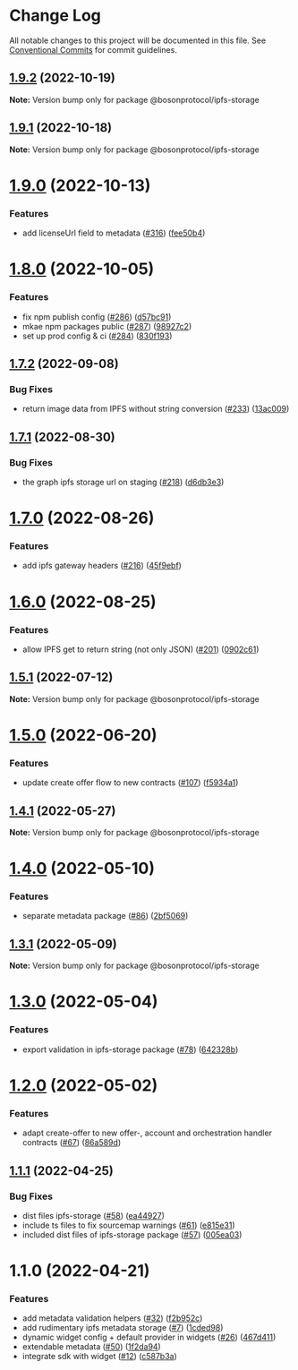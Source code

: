# Change Log

All notable changes to this project will be documented in this file.
See [Conventional Commits](https://conventionalcommits.org) for commit guidelines.

## [1.9.2](https://github.com/bosonprotocol/core-components/compare/@bosonprotocol/ipfs-storage@1.9.1...@bosonprotocol/ipfs-storage@1.9.2) (2022-10-19)

**Note:** Version bump only for package @bosonprotocol/ipfs-storage





## [1.9.1](https://github.com/bosonprotocol/core-components/compare/@bosonprotocol/ipfs-storage@1.9.0...@bosonprotocol/ipfs-storage@1.9.1) (2022-10-18)

**Note:** Version bump only for package @bosonprotocol/ipfs-storage





# [1.9.0](https://github.com/bosonprotocol/core-components/compare/@bosonprotocol/ipfs-storage@1.8.0...@bosonprotocol/ipfs-storage@1.9.0) (2022-10-13)


### Features

* add licenseUrl field to metadata ([#316](https://github.com/bosonprotocol/core-components/issues/316)) ([fee50b4](https://github.com/bosonprotocol/core-components/commit/fee50b4065f851fad409219715484eb62dcc18bd))





# [1.8.0](https://github.com/bosonprotocol/core-components/compare/@bosonprotocol/ipfs-storage@1.7.2...@bosonprotocol/ipfs-storage@1.8.0) (2022-10-05)


### Features

* fix npm publish config ([#286](https://github.com/bosonprotocol/core-components/issues/286)) ([d57bc91](https://github.com/bosonprotocol/core-components/commit/d57bc91b348f5225d0890cc3256ac464bb8ad122))
* mkae npm packages public ([#287](https://github.com/bosonprotocol/core-components/issues/287)) ([98927c2](https://github.com/bosonprotocol/core-components/commit/98927c233740616b80da66a7de30e911e85ab09c))
* set up prod config & ci ([#284](https://github.com/bosonprotocol/core-components/issues/284)) ([830f193](https://github.com/bosonprotocol/core-components/commit/830f1939de1e4c232b5b575d391bff3d3ccfdbe7))





## [1.7.2](https://github.com/bosonprotocol/core-components/compare/@bosonprotocol/ipfs-storage@1.7.1...@bosonprotocol/ipfs-storage@1.7.2) (2022-09-08)

### Bug Fixes

* return image data from IPFS without string conversion ([#233](https://github.com/bosonprotocol/core-components/issues/233)) ([13ac009](https://github.com/bosonprotocol/core-components/commit/13ac009111c066cfbdd4af4b90453e98b0635f80))

## [1.7.1](https://github.com/bosonprotocol/core-components/compare/@bosonprotocol/ipfs-storage@1.7.0...@bosonprotocol/ipfs-storage@1.7.1) (2022-08-30)

### Bug Fixes

* the graph ipfs storage url on staging ([#218](https://github.com/bosonprotocol/core-components/issues/218)) ([d6db3e3](https://github.com/bosonprotocol/core-components/commit/d6db3e3d89a1f20849d3f03807c3bd9a70c839e8))

# [1.7.0](https://github.com/bosonprotocol/core-components/compare/@bosonprotocol/ipfs-storage@1.6.0...@bosonprotocol/ipfs-storage@1.7.0) (2022-08-26)

### Features

* add ipfs gateway headers ([#216](https://github.com/bosonprotocol/core-components/issues/216)) ([45f9ebf](https://github.com/bosonprotocol/core-components/commit/45f9ebf97e6e26d9d9cbc082cdb5b0bdbda88352))

# [1.6.0](https://github.com/bosonprotocol/core-components/compare/@bosonprotocol/ipfs-storage@1.5.1...@bosonprotocol/ipfs-storage@1.6.0) (2022-08-25)

### Features

* allow IPFS get to return string (not only JSON) ([#201](https://github.com/bosonprotocol/core-components/issues/201)) ([0902c61](https://github.com/bosonprotocol/core-components/commit/0902c61265e30f465ad2adac50244c983da8ca27))

## [1.5.1](https://github.com/bosonprotocol/core-components/compare/@bosonprotocol/ipfs-storage@1.5.0...@bosonprotocol/ipfs-storage@1.5.1) (2022-07-12)

**Note:** Version bump only for package @bosonprotocol/ipfs-storage

# [1.5.0](https://github.com/bosonprotocol/core-components/compare/@bosonprotocol/ipfs-storage@1.4.1...@bosonprotocol/ipfs-storage@1.5.0) (2022-06-20)

### Features

* update create offer flow to new contracts ([#107](https://github.com/bosonprotocol/core-components/issues/107)) ([f5934a1](https://github.com/bosonprotocol/core-components/commit/f5934a18968d2a70fe0a3a3ffdf08cb785d1f63e))

## [1.4.1](https://github.com/bosonprotocol/core-components/compare/@bosonprotocol/ipfs-storage@1.4.0...@bosonprotocol/ipfs-storage@1.4.1) (2022-05-27)

**Note:** Version bump only for package @bosonprotocol/ipfs-storage

# [1.4.0](https://github.com/bosonprotocol/core-components/compare/@bosonprotocol/ipfs-storage@1.3.1...@bosonprotocol/ipfs-storage@1.4.0) (2022-05-10)

### Features

* separate metadata package ([#86](https://github.com/bosonprotocol/core-components/issues/86)) ([2bf5069](https://github.com/bosonprotocol/core-components/commit/2bf5069256592e8ed5e80a3e557e1402ba437fc9))

## [1.3.1](https://github.com/bosonprotocol/core-components/compare/@bosonprotocol/ipfs-storage@1.3.0...@bosonprotocol/ipfs-storage@1.3.1) (2022-05-09)

**Note:** Version bump only for package @bosonprotocol/ipfs-storage

# [1.3.0](https://github.com/bosonprotocol/core-components/compare/@bosonprotocol/ipfs-storage@1.2.0...@bosonprotocol/ipfs-storage@1.3.0) (2022-05-04)

### Features

* export validation in ipfs-storage package ([#78](https://github.com/bosonprotocol/core-components/issues/78)) ([642328b](https://github.com/bosonprotocol/core-components/commit/642328b3b42e03d78acccf577145b63f5486dd93))

# [1.2.0](https://github.com/bosonprotocol/core-components/compare/@bosonprotocol/ipfs-storage@1.1.1...@bosonprotocol/ipfs-storage@1.2.0) (2022-05-02)

### Features

* adapt create-offer to new offer-, account and orchestration handler contracts ([#67](https://github.com/bosonprotocol/core-components/issues/67)) ([86a589d](https://github.com/bosonprotocol/core-components/commit/86a589d69c65f178bf86f062f7ad77f3bfe33cad))

## [1.1.1](https://github.com/bosonprotocol/core-components/compare/@bosonprotocol/ipfs-storage@1.1.0...@bosonprotocol/ipfs-storage@1.1.1) (2022-04-25)

### Bug Fixes

* dist files ipfs-storage ([#58](https://github.com/bosonprotocol/core-components/issues/58)) ([ea44927](https://github.com/bosonprotocol/core-components/commit/ea449277565fe06a7c8c7393e5f6269b53dab558))
* include ts files to fix sourcemap warnings ([#61](https://github.com/bosonprotocol/core-components/issues/61)) ([e815e31](https://github.com/bosonprotocol/core-components/commit/e815e31f13c667522b1f3c18460a4f1a7de37b53))
* included dist files of ipfs-storage package ([#57](https://github.com/bosonprotocol/core-components/issues/57)) ([005ea03](https://github.com/bosonprotocol/core-components/commit/005ea037b29154f063cf9f86ba6c6a21ec91a0f3))

# 1.1.0 (2022-04-21)

### Features

* add metadata validation helpers ([#32](https://github.com/bosonprotocol/core-components/issues/32)) ([f2b952c](https://github.com/bosonprotocol/core-components/commit/f2b952cf0461f17e9f38c7221c03d2883428d8ec))
* add rudimentary ipfs metadata storage ([#7](https://github.com/bosonprotocol/core-components/issues/7)) ([1cded98](https://github.com/bosonprotocol/core-components/commit/1cded9833deaf6ebdc93a07ab6840de263c70158))
* dynamic widget config + default provider in widgets ([#26](https://github.com/bosonprotocol/core-components/issues/26)) ([467d411](https://github.com/bosonprotocol/core-components/commit/467d411113f53069953673a5707c52baef0582e5))
* extendable metadata ([#50](https://github.com/bosonprotocol/core-components/issues/50)) ([1f2da94](https://github.com/bosonprotocol/core-components/commit/1f2da941381104e32e6620d8d97808d2fabedc98))
* integrate sdk with widget ([#12](https://github.com/bosonprotocol/core-components/issues/12)) ([c587b3a](https://github.com/bosonprotocol/core-components/commit/c587b3aa74bad738240015bd405e01fcd40b4af9))
